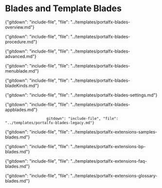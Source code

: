 
# Blades and Template Blades

{"gitdown": "include-file", "file": "../templates/portalfx-blades-overview.md"}
   
 {"gitdown": "include-file", "file": "../templates/portalfx-blades-procedure.md"}

 {"gitdown": "include-file", "file": "../templates/portalfx-blades-advanced.md"}
 
 {"gitdown": "include-file", "file": "../templates/portalfx-blades-menublade.md"}
 
 {"gitdown": "include-file", "file": "../templates/portalfx-blades-bladeKinds.md"}

 {"gitdown": "include-file", "file": "../templates/portalfx-blades-settings.md"}

  {"gitdown": "include-file", "file": "../templates/portalfx-blades-appblades.md"}

                       gitdown": "include-file", "file": "../templates/portalfx-blades-legacy.md"}

  {"gitdown": "include-file", "file": "../templates/portalfx-extensions-samples-blades.md"}

 {"gitdown": "include-file", "file": "../templates/portalfx-extensions-bp-blades.md"}

 {"gitdown": "include-file", "file": "../templates/portalfx-extensions-faq-blades.md"}

 {"gitdown": "include-file", "file": "../templates/portalfx-extensions-glossary-blades.md"}
